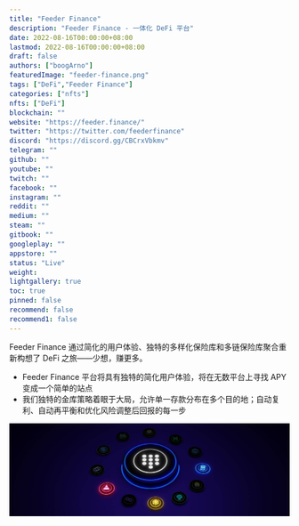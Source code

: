 ```yaml
---
title: "Feeder Finance"
description: "Feeder Finance - 一体化 DeFi 平台"
date: 2022-08-16T00:00:00+08:00
lastmod: 2022-08-16T00:00:00+08:00
draft: false
authors: ["boogArno"]
featuredImage: "feeder-finance.png"
tags: ["DeFi","Feeder Finance"]
categories: ["nfts"]
nfts: ["DeFi"]
blockchain: ""
website: "https://feeder.finance/"
twitter: "https://twitter.com/feederfinance"
discord: "https://discord.gg/CBCrxVbkmv"
telegram: ""
github: ""
youtube: ""
twitch: ""
facebook: ""
instagram: ""
reddit: ""
medium: ""
steam: ""
gitbook: ""
googleplay: ""
appstore: ""
status: "Live"
weight: 
lightgallery: true
toc: true
pinned: false
recommend: false
recommend1: false
---
```

Feeder Finance 通过简化的用户体验、独特的多样化保险库和多链保险库聚合重新构想了 DeFi 之旅——少想，赚更多。
- Feeder Finance 平台将具有独特的简化用户体验，将在无数平台上寻找 APY 变成一个简单的站点
- 我们独特的金库策略着眼于大局，允许单一存款分布在多个目的地；自动复利、自动再平衡和优化风险调整后回报的每一步

![1500x500](1500x500.jpg)
